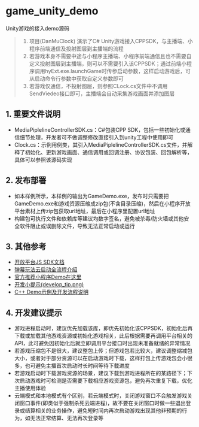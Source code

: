 # game_unity_demo
Unity游戏的接入demo源码

> 1. 项目(DanMuClock) 演示了C# Unity游戏接入CPPSDK，与主播端、小程序前端通信及投射图层到主播端的流程
> 2. 若游戏本身不需要中途与小程序主播端、小程序前端通信且也不需要自定义投射图层到主播端，则可以不需要引入该CPPSDK；通过前端小程序调用hyExt.exe.launchGame时传参启动参数，这样启动游戏后，可从启动命令行参数中获取自定义参数即可
> 3. 若游戏仅通信，不投射图层，则参照CLock.cs文件中不调用SendViedeo接口即可，主播端会自动采集游戏画面并添加图层

## 1. 重要文件说明
* MediaPiplelineControllerSDK.cs：C#包装CPP SDK，包括一些初始化或通信细节处理，开发者可不做调整修改直接引入到unity工程中使用即可
* Clock.cs：示例用例类，其引入MediaPiplelineControllerSDK.cs文件，并解释了初始化、更新游戏画面、通信调用或回调注册、协议包装、回包解析等，具体可以参照该源码实现

## 2. 发布部署
* 如本样例所示，本样例的输出为GameDemo.exe，发布时只需要把GameDemo.exe和游戏资源压缩成zip包(不含目录压缩)，然后在小程序开放平台素材上传zip包获取url地址，最后在小程序里配置url地址
* 构建包可执行文件和依赖库等建议均数字签名，避免被杀毒/防火墙或其他安全软件阻止或误删除文件，导致无法正常启动或运行

## 3. 其他参考
* [开放平台JS SDK文档](https://dev.huya.com/docs/miniapp/dev/sdk/)
* [弹幕玩法云启动全流程介绍](https://dev.huya.com/docs/miniapp/danmugame/intro/)
* [官方推荐小程序Demo在这里](https://github.com/huya-ext/hyext-examples/tree/master/examples/exe)
* [开发小提示(develop_tip.png)](develop_tip.png)
* [C++ Demo示例及开发流程说明](https://github.com/weigod/game_sdk_demo)

## 4. 开发建议提示
* 游戏进程启动时，建议优先加载该库，即优先初始化该CPPSDK，初始化后再下载或加载其他游戏资源或初始化游戏相关，此后根据需要再调用平台相关的API，此可避免因初始化后就立即调用平台接口时出现未准备就绪的异常情况
* 若游戏压缩包不是很大，建议整包上传；但游戏包若比较大，建议调整缩减包大小，或者对于部分资源可以在启动游戏时下载，这样打包上传游戏包会小很多，也可避免主播首次启动时长时间等待下载进度
* 若游戏启动时下载游戏资源的场景，建议下载到游戏进程所在的某路径下；下次启动游戏时可检测是否需要下载相应游戏资源包，避免再次重复下载，优化主播使用体验
* 云端模式和本地模式有个区别，若云端模式时，关闭游戏窗口不会触发游戏关闭窗口事件(即类似于强制杀死云端进程)，故不要在关闭窗口时做一些退出登录或结算相关的业务操作，避免短时间内再次启动游戏出现其他非预期的行为，如无法正常结算、无法再次登录等
